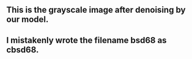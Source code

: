 ## This is the grayscale image after denoising by our model. 
## I mistakenly wrote the filename bsd68 as cbsd68.
